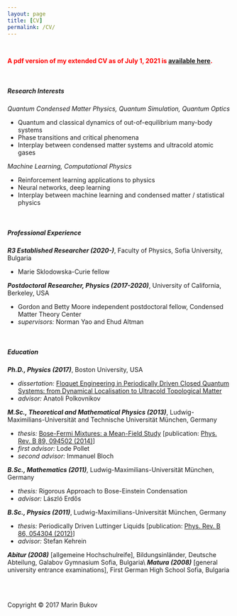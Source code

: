```yaml
---
layout: page
title: [CV]
permalink: /CV/
---
```




<br>


<p style="color:red; font-weight: bold;">A pdf version of my extended CV as of July 1, 2021 is  <a href="{{ site.baseurl | replace: '//', '/' }}/files/cv_bukov.pdf">available here</a>.</p>

<br>

<!-- 
##### __Current Occupation__

 -->

##### __Research Interests__


*Quantum Condensed Matter Physics, Quantum Simulation, Quantum Optics*
* Quantum and classical dynamics of out-of-equilibrium many-body systems 
* Phase transitions and critical phenomena
* Interplay between condensed matter systems and ultracold atomic gases

*Machine Learning, Computational Physics*
* Reinforcement learning applications to physics
* Neural networks, deep learning
* Interplay between machine learning and condensed matter / statistical physics


<br>

##### __Professional Experience__



__*R3 Established Researcher (2020-)*__, Faculty of Physics, Sofia University, Bulgaria
* Marie Sklodowska-Curie fellow 


__*Postdoctoral Researcher, Physics (2017-2020)*__, University of California, Berkeley, USA
* Gordon and Betty Moore independent postdoctoral fellow, Condensed Matter Theory Center
* *supervisors:* Norman Yao and Ehud Altman


<br>


##### __Education__


__*Ph.D., Physics (2017)*__, Boston University, USA
* *dissertation:* [Floquet Engineering in Periodically Driven Closed Quantum Systems: from Dynamical Localisation to Ultracold Topological Matter](https://open.bu.edu/handle/2144/43881)
* *advisor:* Anatoli Polkovnikov

__*M.Sc., Theoretical and Mathematical Physics (2013)*__, Ludwig-Maximilians-Universität and Technische Universität München, Germany
* *thesis:* [Bose-Fermi Mixtures: a Mean-Field Study](https://epub.ub.uni-muenchen.de/29268/) [publication: [Phys. Rev. B 89, 094502 (2014)](https://arxiv.org/abs/1311.7148)]
* *first advisor:* Lode Pollet
* *second advisor:* Immanuel Bloch

__*B.Sc., Mathematics (2011)*__, Ludwig-Maximilians-Universität München, Germany
* *thesis:* Rigorous Approach to Bose-Einstein Condensation
* *advisor:* László Erdős

__*B.Sc., Physics (2011)*__, Ludwig-Maximilians-Universität München, Germany
* *thesis:* Periodically Driven Luttinger Liquids [publication: [Phys. Rev. B 86, 054304 (2012)](https://arxiv.org/abs/1206.2504)]
* *advisor:* Stefan Kehrein

__*Abitur (2008)*__ [allgemeine Hochschulreife], Bildungsinländer, Deutsche Abteilung, Galabov Gymnasium Sofia, Bulgaria\\
__*Matura (2008)*__ [general university entrance examinations], First German High School Sofia, Bulgaria





<br><br>


Copyright © 2017 Marin Bukov
